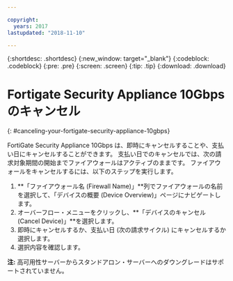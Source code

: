 ```yaml
---

copyright:
  years: 2017
lastupdated: "2018-11-10"

---
```


{:shortdesc: .shortdesc}
{:new_window: target="_blank"}
{:codeblock: .codeblock}
{:pre: .pre}
{:screen: .screen}
{:tip: .tip}
{:download: .download}

# Fortigate Security Appliance 10Gbps のキャンセル
{: #canceling-your-fortigate-security-appliance-10gbps}

FortiGate Security Appliance 10Gbps は、即時にキャンセルすることや、支払い日にキャンセルすることができます。 支払い日でのキャンセルでは、次の請求対象期間の開始までファイアウォールはアクティブのままです。 ファイアウォールをキャンセルするには、以下のステップを実行します。

1. **「ファイアウォール名 (Firewall Name)」**列でファイアウォールの名前を選択して、「デバイスの概要 (Device Overview)」ページにナビゲートします。
2. オーバーフロー・メニューをクリックし、**「デバイスのキャンセル (Cancel Device)」**を選択します。
3. 即時にキャンセルするか、支払い日 (次の請求サイクル) にキャンセルするか選択します。
4. 選択内容を確認します。

**注:** 高可用性サーバーからスタンドアロン・サーバーへのダウングレードはサポートされていません。
